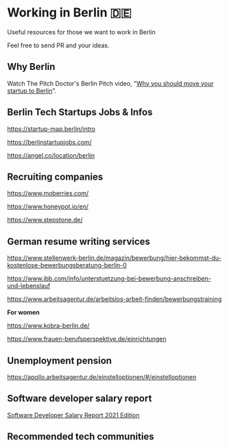 # Working in Berlin 🇩🇪

Useful resources for those we want to work in Berlin

Feel free to send PR and your ideas.

## Why Berlin

Watch The Pitch Doctor's Berlin Pitch video, "[Why you should move your startup to Berlin](https://www.youtube.com/watch?v=Y1aZM8dnHXs)".

## Berlin Tech Startups Jobs & Infos

https://startup-map.berlin/intro

https://berlinstartupjobs.com/

https://angel.co/location/berlin

## Recruiting companies

https://www.moberries.com/

https://www.honeypot.io/en/

https://www.stepstone.de/

## German resume writing services

https://www.stellenwerk-berlin.de/magazin/bewerbung/hier-bekommst-du-kostenlose-bewerbungsberatung-berlin-0

https://www.ibb.com/info/unterstuetzung-bei-bewerbung-anschreiben-und-lebenslauf

https://www.arbeitsagentur.de/arbeitslos-arbeit-finden/bewerbungstraining

__For women__

https://www.kobra-berlin.de/

https://www.frauen-berufsperspektive.de/einrichtungen

## Unemployment pension

https://apollo.arbeitsagentur.de/einstelloptionen/#/einstelloptionen

## Software developer salary report

[Software Developer Salary Report 2021 Edition](https://marketing-pictures.s3-eu-west-1.amazonaws.com/Salary+Report+2021/Salary_Report_EU-EN_2021_talent.io.pdf)

## Recommended tech communities
